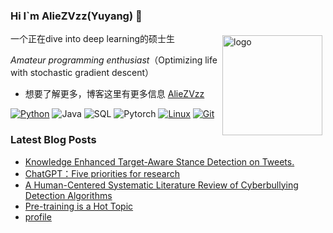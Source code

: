 ### Hi I`m AlieZVzz(Yuyang) 👋

<img src="https://github-readme-stats.vercel.app/api?username=aliezvzz&show_icons=true" alt="logo" height="160" align="right" style="margin: 5px; margin-bottom: 20px;" />

一个正在dive into deep learning的硕士生 


*Amateur programming enthusiast*（Optimizing life with stochastic gradient descent）

- 想要了解更多，博客这里有更多信息 [AlieZVzz](https://aliezvzz.github.io/)


[![Python](https://img.shields.io/badge/-Python-3776AB?style=flat-square&logo=python&logoColor=ffffff)](https://www.python.org/)
![Java](https://img.shields.io/badge/-Java-007396?style=flat-square&logo=java&logoColor=ffffff)
![SQL](https://img.shields.io/badge/-MySQL-007396?style=flat-square&logo=MYSQL&logoColor=ffffff)
![Pytorch](https://img.shields.io/badge/-Pytorch-e94a2d?style=flat-square&logo=pytorch&logoColor=ffffff)
[![Linux](https://img.shields.io/badge/-Linux-333333?style=flat-square&logo=linux&logoColor=white)](https://www.linuxfoundation.org/)
[![Git](https://img.shields.io/badge/-Git-f05032?style=flat-square&logo=git&logoColor=white)](https://git-scm.com/)


### Latest Blog Posts
 
<!-- BLOG-POST-LIST:START -->
- [Knowledge Enhanced Target-Aware Stance Detection on Tweets.](https://aliezvzz.github.io/Knowledge-Enhanced-Target-Aware-Stance-Detection-on-Tweets/)
- [ChatGPT：Five priorities for research](https://aliezvzz.github.io/ChatGPT-Five-priorities-for-research/)
- [A Human-Centered Systematic Literature Review of Cyberbullying Detection Algorithms](https://aliezvzz.github.io/A-Human-Centered-Systematic-Literature-Review-of-Cyberbullying-Detection-Algorithms/)
- [Pre-training is a Hot Topic](https://aliezvzz.github.io/Pre-training-is-a-Hot-Topic/)
- [profile](https://aliezvzz.github.io/profile/)
<!-- BLOG-POST-LIST:END -->
